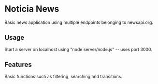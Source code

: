 # Noticia News
Basic news application using multiple endpoints belonging to newsapi.org.

## Usage
Start a server on localhost using "node server/node.js" -- uses port 3000. 

## Features 
Basic functions such as filtering, searching and transitions. 
